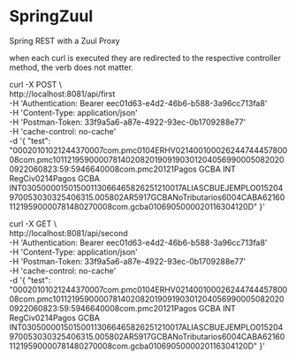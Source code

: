 # SpringZuul
Spring REST with a Zuul Proxy


when each curl is executed they are redirected to the respective controller method, the verb does not matter.

curl -X POST \                                            
          http://localhost:8081/api/first \
          -H 'Authentication: Bearer eec01d63-e4d2-46b6-b588-3a96cc713fa8' \
          -H 'Content-Type: application/json' \
          -H 'Postman-Token: 33f9a5a6-a87e-4922-93ec-0b1709288e77' \
          -H 'cache-control: no-cache' \
          -d '{
            "test": "00020101021244370007com.pmc0104ERHV02140010002624474445780008com.pmc1011219590000781402082019091903012040569900050820200922060823:59:5946640008com.pmc20121Pagos GCBA INT RegCiv0214Pagos GCBA INT030500001501500113066465826251210017ALIASCBUEJEMPLO015204970053030325406315.005802AR5917GCBANoTributarios6004CABA6216011219590000781480270008com.gcba0106905000020116304120D"
        }'


curl -X GET \                                             
          http://localhost:8081/api/second \
          -H 'Authentication: Bearer eec01d63-e4d2-46b6-b588-3a96cc713fa8' \
          -H 'Content-Type: application/json' \
          -H 'Postman-Token: 33f9a5a6-a87e-4922-93ec-0b1709288e77' \
          -H 'cache-control: no-cache' \
          -d '{
            "test": "00020101021244370007com.pmc0104ERHV02140010002624474445780008com.pmc1011219590000781402082019091903012040569900050820200922060823:59:5946640008com.pmc20121Pagos GCBA INT RegCiv0214Pagos GCBA INT030500001501500113066465826251210017ALIASCBUEJEMPLO015204970053030325406315.005802AR5917GCBANoTributarios6004CABA6216011219590000781480270008com.gcba0106905000020116304120D"
        }'
